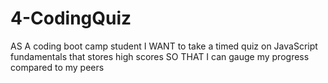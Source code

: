 # 4-CodingQuiz
AS A coding boot camp student I WANT to take a timed quiz on JavaScript fundamentals that stores high scores SO THAT I can gauge my progress compared to my peers
